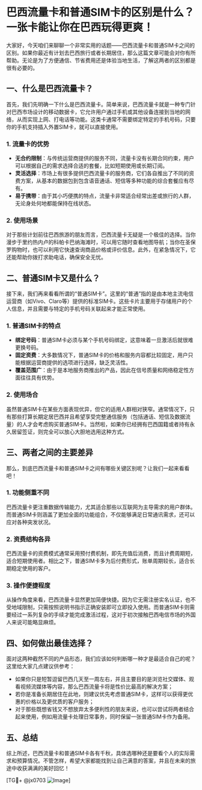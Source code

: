 # 巴西流量卡和普通SIM卡的区别是什么？一张卡能让你在巴西玩得更爽！

大家好，今天咱们来聊聊一个非常实用的话题——巴西流量卡和普通SIM卡之间的区别。如果你最近有计划去巴西旅行或者长期居住，那么这篇文章可能会对你有所帮助。无论是为了方便通信、节省费用还是体验当地生活，了解这两者的区别都是很有必要的。

## 一、什么是巴西流量卡？

首先，我们先明确一下什么是巴西流量卡。简单来说，巴西流量卡就是一种专门针对巴西市场设计的移动数据卡，它允许用户通过手机或其他设备连接到当地的网络，从而实现上网、打电话等功能。这类卡通常不需要绑定特定的手机号码，只要你的手机支持插入外置SIM卡，就可以直接使用。

### 1. 流量卡的优势

- **无合约限制**：与传统运营商提供的服务不同，流量卡没有长期合同约束，用户可以根据自己的需求选择合适的套餐，比如短期使用或长期订阅。
- **灵活选择**：市场上有很多提供巴西流量卡的服务商，它们各自推出了不同的资费方案，从基本的数据包到包含语音通话、短信等多种功能的综合套餐应有尽有。
- **易于携带**：由于其小巧便携的特点，流量卡非常适合经常出差或旅行的人群，无论身处何地都能保持在线状态。

### 2. 使用场景

对于那些计划前往巴西旅游的朋友而言，巴西流量卡无疑是一个极佳的选择。当你漫步于里约热内卢的科帕卡巴纳海滩时，可以用它随时查看地图导航；当你在圣保罗购物时，也可以利用它快速查询商品价格或评价信息。此外，在紧急情况下，它还能帮助你拨打求助电话，确保安全无忧。

## 二、普通SIM卡又是什么？

接下来，我们再来看看所谓的“普通SIM卡”。这里的“普通”指的是由本地主流电信运营商（如Vivo、Claro等）提供的标准SIM卡。这些卡片主要用于存储用户的个人信息，并且需要与特定的手机号码关联起来才能正常使用。

### 1. 普通SIM卡的特点

- **绑定号码**：普通SIM卡必须与某个手机号码绑定，这意味着一旦激活后就很难更换号码。
- **固定资费**：大多数情况下，普通SIM卡的价格和服务内容都比较固定，用户只能根据运营商提供的选项进行选择，缺乏灵活性。
- **覆盖范围广**：由于是本地服务商推出的产品，因此在信号质量和网络稳定性方面往往具有优势。

### 2. 使用场合

虽然普通SIM卡在某些方面表现优异，但它的适用人群相对狭窄。通常情况下，只有那些打算长期定居巴西并且希望享受完整通信服务（包括通话、短信及数据流量）的人才会考虑购买普通SIM卡。当然啦，如果你已经拥有巴西国籍或者持有永久居留签证，则完全可以放心大胆地选用这种方式。

## 三、两者之间的主要差异

那么，到底巴西流量卡和普通SIM卡之间有哪些关键区别呢？让我们一起来看看吧！

### 1. 功能侧重不同

巴西流量卡更注重数据传输能力，尤其适合那些以互联网为主导需求的用户群体。而普通SIM卡则涵盖了更加全面的功能组合，不仅能够满足日常通讯需求，还可以应对各种突发状况。

### 2. 资费结构各异

巴西流量卡的资费模式通常采用预付费机制，即先充值后消费，而且计费周期短，适合短期使用者。相比之下，普通SIM卡多为后付费形式，账单周期较长，适合长期稳定使用的客户。

### 3. 操作便捷程度

从操作角度来看，巴西流量卡显然更加简便快捷。因为它无需注册实名认证，也不受地域限制，只需按照说明书指示正确安装即可立即投入使用。而普通SIM卡则需要经过一系列复杂的手续才能完成激活过程，这对于初次接触巴西电信市场的外国人来说可能略显麻烦。

## 四、如何做出最佳选择？

面对这两种截然不同的产品形态，我们应该如何判断哪一种才是最适合自己的呢？这里给大家几点建议供参考：

- 如果你只是短暂逗留巴西几天至一周左右，并且主要目的是浏览社交媒体、观看视频流媒体等内容，那么巴西流量卡将是性价比最高的解决方案；
- 若你是准备长期居住在此地，则建议优先考虑普通SIM卡，这样可以获得更优惠的价格以及更优质的客户服务；
- 对于那些既想省钱又不想放弃太多便利性的朋友来说，也可以尝试将两者结合起来使用，例如用流量卡处理日常事务，同时保留一张普通SIM卡作为备用。

## 五、总结

综上所述，巴西流量卡和普通SIM卡各有千秋，具体选哪种还是要看个人的实际需求和预算情况。不管怎样，希望大家都能找到让自己满意的答案，并且在未来的旅途中收获满满的美好回忆！

[TG💪+ @jx0703 ![Image](https://github.com/user-attachments/assets/dbca1d08-cadb-493c-b0ec-ad6f7a83f270)]